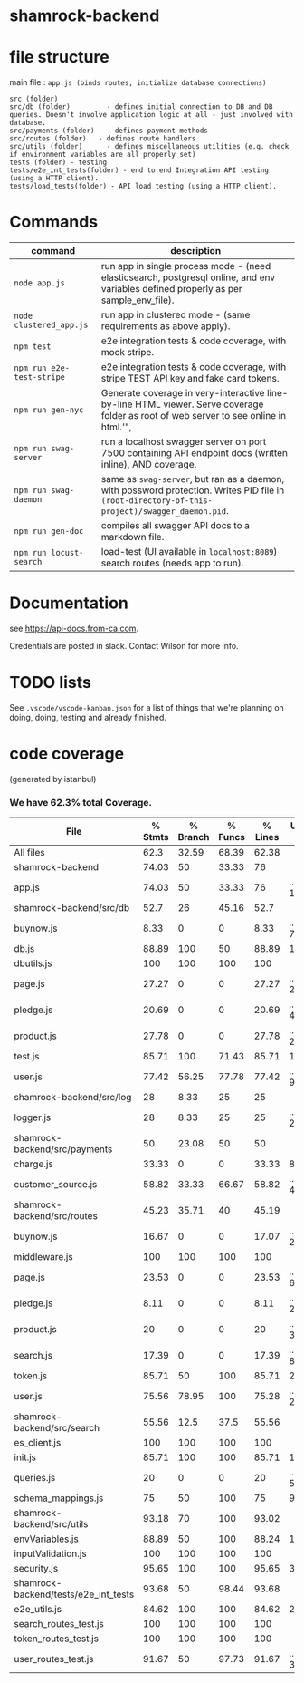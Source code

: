 # shamrock-backend

# file structure

main file : `app.js (binds routes, initialize database connections)`

```
src (folder)
src/db (folder)         - defines initial connection to DB and DB queries. Doesn't involve application logic at all - just involved with database.
src/payments (folder)   - defines payment methods
src/routes (folder)   - defines route handlers
src/utils (folder)      - defines miscellaneous utilities (e.g. check if environment variables are all properly set)
tests (folder) - testing
tests/e2e_int_tests(folder) - end to end Integration API testing (using a HTTP client).
tests/load_tests(folder) - API load testing (using a HTTP client).
 ```

# Commands

|command|description|
|-|-|
| `node app.js` | run app in single process mode - (need elasticsearch, postgresql online, and env variables defined properly as per sample_env_file). |
| `node clustered_app.js` | run app in clustered mode - (same requirements as above apply). |
| `npm test `| e2e integration tests & code coverage, with mock stripe. |
| `npm run e2e-test-stripe`| e2e integration tests & code coverage, with stripe TEST API key and fake card tokens.|
| `npm run gen-nyc` | Generate coverage in very-interactive line-by-line HTML viewer. Serve coverage folder as root of web server to see online in html.'",
| `npm run swag-server`| run a localhost swagger server on port 7500 containing API endpoint docs (written inline), AND coverage.|
| `npm run swag-daemon`| same as `swag-server`, but ran as a daemon, with possword protection. Writes PID file in `(root-directory-of-this-project)/swagger_daemon.pid`. |
| `npm run gen-doc` | compiles all swagger API docs to a markdown file. |
| `npm run locust-search` | load-test (UI available in `localhost:8089`) search routes (needs app to run). |


# Documentation
see https://api-docs.from-ca.com.

Credentials are posted in slack. Contact Wilson for more info.

# TODO lists
See `.vscode/vscode-kanban.json` for a list of things that we're planning on doing, doing, testing and already finished.

# code coverage
(generated by istanbul)
### We have 62.3% total Coverage.

|File                                  |  % Stmts | % Branch |  % Funcs |  % Lines | Uncovered Line #s |
|-|-|-|-|-|-|
|All files                             |     62.3 |    32.59 |    68.39 |    62.38 |                   |
| shamrock-backend                     |    74.03 |       50 |    33.33 |       76 |                   |
|  app.js                              |    74.03 |       50 |    33.33 |       76 |... 16,117,119,120 |
| shamrock-backend/src/db              |     52.7 |       26 |    45.16 |     52.7 |                   |
|  buynow.js                           |     8.33 |        0 |        0 |     8.33 |... 77,79,81,83,85 |
|  db.js                               |    88.89 |      100 |       50 |    88.89 |          13,14,23 |
|  dbutils.js                          |      100 |      100 |      100 |      100 |                   |
|  page.js                             |    27.27 |        0 |        0 |    27.27 |... 28,29,30,31,33 |
|  pledge.js                           |    20.69 |        0 |        0 |    20.69 |... 47,50,51,52,54 |
|  product.js                          |    27.78 |        0 |        0 |    27.78 |... 20,21,22,23,25 |
|  test.js                             |    85.71 |      100 |    71.43 |    85.71 |          17,18,43 |
|  user.js                             |    77.42 |    56.25 |    77.78 |    77.42 |... 91,129,136,137 |
| shamrock-backend/src/log             |       28 |     8.33 |       25 |       25 |                   |
|  logger.js                           |       28 |     8.33 |       25 |       25 |... 29,30,31,40,55 |
| shamrock-backend/src/payments        |       50 |    23.08 |       50 |       50 |                   |
|  charge.js                           |    33.33 |        0 |        0 |    33.33 |   8,9,15,26,27,29 |
|  customer_source.js                  |    58.82 |    33.33 |    66.67 |    58.82 |... 43,52,56,70,71 |
| shamrock-backend/src/routes          |    45.23 |    35.71 |       40 |    45.19 |                   |
|  buynow.js                           |    16.67 |        0 |        0 |    17.07 |... 24,125,128,130 |
|  middleware.js                       |      100 |      100 |      100 |      100 |                   |
|  page.js                             |    23.53 |        0 |        0 |    23.53 |... 66,91,92,95,97 |
|  pledge.js                           |     8.11 |        0 |        0 |     8.11 |... 25,127,128,133 |
|  product.js                          |       20 |        0 |        0 |       20 |... 31,33,34,35,40 |
|  search.js                           |    17.39 |        0 |        0 |    17.39 |... 85,87,88,89,91 |
|  token.js                            |    85.71 |       50 |      100 |    85.71 |                26 |
|  user.js                             |    75.56 |    78.95 |      100 |    75.28 |... 24,325,330,333 |
| shamrock-backend/src/search          |    55.56 |     12.5 |     37.5 |    55.56 |                   |
|  es_client.js                        |      100 |      100 |      100 |      100 |                   |
|  init.js                             |    85.71 |      100 |      100 |    85.71 |             11,12 |
|  queries.js                          |       20 |        0 |        0 |       20 |... 54,61,62,82,83 |
|  schema_mappings.js                  |       75 |       50 |      100 |       75 |              9,10 |
| shamrock-backend/src/utils           |    93.18 |       70 |      100 |    93.02 |                   |
| envVariables.js                     |    88.89 |       50 |      100 |    88.24 |             14,34 |
|  inputValidation.js                  |      100 |      100 |      100 |      100 |                   |
|  security.js                         |    95.65 |      100 |      100 |    95.65 |                38 |
| shamrock-backend/tests/e2e_int_tests |    93.68 |       50 |    98.44 |    93.68 |                   |
|  e2e_utils.js                        |    84.62 |      100 |      100 |    84.62 |             27,28 |
|  search_routes_test.js               |      100 |      100 |      100 |      100 |                   |
|  token_routes_test.js                |      100 |      100 |      100 |      100 |                   |
|  user_routes_test.js                 |    91.67 |       50 |    97.73 |    91.67 |... 37,240,243,289 |
